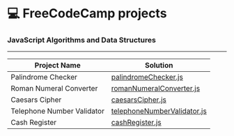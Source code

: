 # 💻 FreeCodeCamp projects 


### JavaScript Algorithms and Data Structures 
---
| Project Name | Solution |
| ------ | ------ |
| Palindrome Checker | [palindromeChecker.js](https://github.com/ronanren/freeCodeCamp/blob/master/JavaScript-Algorithms-and-Data-Structures/palindromeChecker.js) |
| Roman Numeral Converter | [romanNumeralConverter.js](https://github.com/ronanren/freeCodeCamp/blob/master/JavaScript-Algorithms-and-Data-Structures/romanNumeralConverter.js) |
| Caesars Cipher | [caesarsCipher.js](https://github.com/ronanren/freeCodeCamp/blob/master/JavaScript-Algorithms-and-Data-Structures/caesarsCipher.js) |
| Telephone Number Validator | [telephoneNumberValidator.js](https://github.com/ronanren/freeCodeCamp/blob/master/JavaScript-Algorithms-and-Data-Structures/telephoneNumberValidator.js) |
| Cash Register | [cashRegister.js](https://github.com/ronanren/freeCodeCamp/blob/master/JavaScript-Algorithms-and-Data-Structures/cashRegister.js) |

